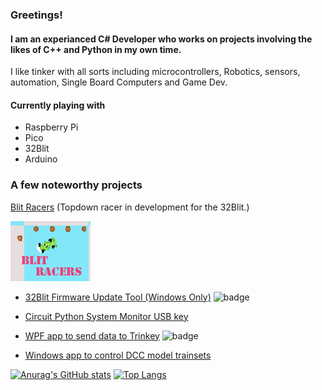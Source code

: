 ### Greetings!

#### I am an experianced C# Developer who works on projects involving the likes of C++ and Python in my own time.

I like tinker with all sorts including microcontrollers, Robotics, sensors, automation, Single Board Computers and Game Dev. 

#### Currently playing with
- Raspberry Pi
- Pico
- 32Blit
- Arduino

### A few noteworthy projects

[Blit Racers](https://github.com/shane-powell/blit-racers) (Topdown racer in development for the 32Blit.)

![image](https://github.com/shane-powell/blit-racers/blob/main/splash.png)

- [32Blit Firmware Update Tool (Windows Only)](https://github.com/shane-powell/BlitFlashNet) ![badge](https://github.com/shane-powell/BlitFlashNet/actions/workflows/dotnet.yml/badge.svg)


- [Circuit Python System Monitor USB key](https://github.com/shane-powell/neotrinkey-status-mon)
- [WPF app to send data to Trinkey](https://github.com/shane-powell/net5-system-monitor) ![badge](https://github.com/shane-powell/net5-system-monitor/actions/workflows/dotnet.yml/badge.svg)

<!--![alt text](https://github.com/shane-powell/neotrinkey-status-mon/blob/main/sysmon.gif?raw=true)--> 

- [Windows app to control DCC model trainsets](https://github.com/shane-powell/DotNet-DCC)


[![Anurag's GitHub stats](https://github-readme-stats.vercel.app/api?username=shane-powell)](https://github.com/anuraghazra/github-readme-stats) [![Top Langs](https://github-readme-stats.vercel.app/api/top-langs/?username=shane-powell&layout=compact)](https://github.com/anuraghazra/github-readme-stats)

